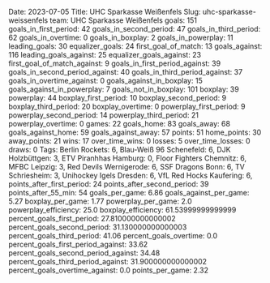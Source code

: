 Date: 2023-07-05
Title: UHC Sparkasse Weißenfels
Slug: uhc-sparkasse-weissenfels
team: UHC Sparkasse Weißenfels
goals: 151
goals_in_first_period: 42
goals_in_second_period: 47
goals_in_third_period: 62
goals_in_overtime: 0
goals_in_boxplay: 2
goals_in_powerplay: 11
leading_goals: 30
equalizer_goals: 24
first_goal_of_match: 13
goals_against: 116
leading_goals_against: 25
equalizer_goals_against: 23
first_goal_of_match_against: 9
goals_in_first_period_against: 39
goals_in_second_period_against: 40
goals_in_third_period_against: 37
goals_in_overtime_against: 0
goals_against_in_boxplay: 15
goals_against_in_powerplay: 7
goals_not_in_boxplay: 101
boxplay: 39
powerplay: 44
boxplay_first_period: 10
boxplay_second_period: 9
boxplay_third_period: 20
boxplay_overtime: 0
powerplay_first_period: 9
powerplay_second_period: 14
powerplay_third_period: 21
powerplay_overtime: 0
games: 22
goals_home: 83
goals_away: 68
goals_against_home: 59
goals_against_away: 57
points: 51
home_points: 30
away_points: 21
wins: 17
over_time_wins: 0
losses: 5
over_time_losses: 0
draws: 0
Tags:  Berlin Rockets: 6,  Blau-Weiß 96 Schenefeld: 6,  DJK Holzbüttgen: 3,  ETV Piranhhas Hamburg: 0,  Floor Fighters Chemnitz: 6,  MFBC Leipzig: 3,  Red Devils Wernigerode: 6,  SSF Dragons Bonn: 6,  TV Schriesheim: 3,  Unihockey Igels Dresden: 6,  VfL Red Hocks Kaufering: 6,
points_after_first_period: 24
points_after_second_period: 39
points_after_55_min: 54
goals_per_game: 6.86
goals_against_per_game: 5.27
boxplay_per_game: 1.77
powerplay_per_game: 2.0
powerplay_efficiency: 25.0
boxplay_efficiency: 61.53999999999999
percent_goals_first_period: 27.810000000000002
percent_goals_second_period: 31.130000000000003
percent_goals_third_period: 41.06
percent_goals_overtime: 0.0
percent_goals_first_period_against: 33.62
percent_goals_second_period_against: 34.48
percent_goals_third_period_against: 31.900000000000002
percent_goals_overtime_against: 0.0
points_per_game: 2.32
